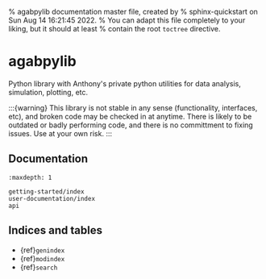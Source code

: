 % agabpylib documentation master file, created by
% sphinx-quickstart on Sun Aug 14 16:21:45 2022.
% You can adapt this file completely to your liking, but it should at least
% contain the root `toctree` directive.

# agabpylib

Python library with Anthony's private python utilities for data analysis, simulation, plotting, etc.

:::{warning}
This library is not stable in any sense (functionality, interfaces, etc), and broken code may be checked in
at anytime. There is likely to be outdated or badly performing code, and there is no committment to fixing
issues. Use at your own risk.
:::

## Documentation

```{toctree}
:maxdepth: 1

getting-started/index
user-documentation/index
api
```

## Indices and tables

- {ref}`genindex`
- {ref}`modindex`
- {ref}`search`
